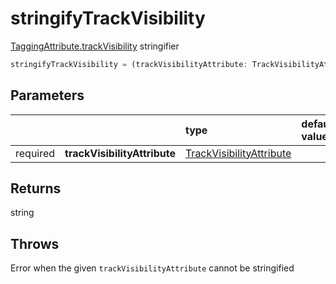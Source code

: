 # stringifyTrackVisibility

[TaggingAttribute.trackVisibility](/tracking/api-reference/definitions/TaggingAttribute.md#taggingattributetrackvisibility) stringifier

```typescript
stringifyTrackVisibility = (trackVisibilityAttribute: TrackVisibilityAttribute) => string
```  

## Parameters
|          |                              | type                                                                                        | default value
| :-:      | :--                          | :--                                                                                         | :--           
| required | **trackVisibilityAttribute** | [TrackVisibilityAttribute](/tracking/api-reference/definitions/TrackVisibilityAttribute.md) |

## Returns
string

## Throws
Error when the given `trackVisibilityAttribute` cannot be stringified
